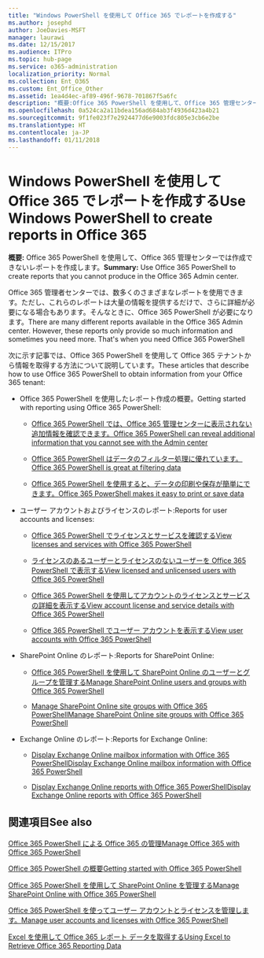 ```yaml
---
title: "Windows PowerShell を使用して Office 365 でレポートを作成する"
ms.author: josephd
author: JoeDavies-MSFT
manager: laurawi
ms.date: 12/15/2017
ms.audience: ITPro
ms.topic: hub-page
ms.service: o365-administration
localization_priority: Normal
ms.collection: Ent_O365
ms.custom: Ent_Office_Other
ms.assetid: 1ea4d4ec-af89-496f-9678-701867f5a6fc
description: "概要:Office 365 PowerShell を使用して、Office 365 管理センターでは作成できないレポートを作成します。"
ms.openlocfilehash: 0a524ca2a11bdea156ad684ab3f4936d423a4b21
ms.sourcegitcommit: 9f1fe023f7e2924477d6e9003fdc805e3cb6e2be
ms.translationtype: HT
ms.contentlocale: ja-JP
ms.lasthandoff: 01/11/2018
---
```

# <a name="use-windows-powershell-to-create-reports-in-office-365"></a><span data-ttu-id="177f4-103">Windows PowerShell を使用して Office 365 でレポートを作成する</span><span class="sxs-lookup"><span data-stu-id="177f4-103">Use Windows PowerShell to create reports in Office 365</span></span>

 <span data-ttu-id="177f4-104">**概要:** Office 365 PowerShell を使用して、Office 365 管理センターでは作成できないレポートを作成します。</span><span class="sxs-lookup"><span data-stu-id="177f4-104">**Summary:** Use Office 365 PowerShell to create reports that you cannot produce in the Office 365 Admin center.</span></span>
  
<span data-ttu-id="177f4-p101">Office 365 管理者センターでは、数多くのさまざまなレポートを使用できます。ただし、これらのレポートは大量の情報を提供するだけで、さらに詳細が必要になる場合もあります。そんなときに、Office 365 PowerShell が必要になります。</span><span class="sxs-lookup"><span data-stu-id="177f4-p101">There are many different reports available in the Office 365 Admin center. However, these reports only provide so much information and sometimes you need more. That's when you need Office 365 PowerShell</span></span>
  
<span data-ttu-id="177f4-108">次に示す記事では、Office 365 PowerShell を使用して Office 365 テナントから情報を取得する方法について説明しています。</span><span class="sxs-lookup"><span data-stu-id="177f4-108">These articles that describe how to use Office 365 PowerShell to obtain information from your Office 365 tenant:</span></span>
  
- <span data-ttu-id="177f4-109">Office 365 PowerShell を使用したレポート作成の概要。</span><span class="sxs-lookup"><span data-stu-id="177f4-109">Getting started with reporting using Office 365 PowerShell:</span></span>
    
  - [<span data-ttu-id="177f4-110">Office 365 PowerShell では、Office 365 管理センターに表示されない追加情報を確認できます。</span><span class="sxs-lookup"><span data-stu-id="177f4-110">Office 365 PowerShell can reveal additional information that you cannot see with the Admin center</span></span>](https://technet.microsoft.com/library/dn568034.aspx#reveal)
    
  - [<span data-ttu-id="177f4-111">Office 365 PowerShell はデータのフィルター処理に優れています。</span><span class="sxs-lookup"><span data-stu-id="177f4-111">Office 365 PowerShell is great at filtering data</span></span>](https://technet.microsoft.com/library/dn568034.aspx#filter)
    
  - [<span data-ttu-id="177f4-112">Office 365 PowerShell を使用すると、データの印刷や保存が簡単にできます。</span><span class="sxs-lookup"><span data-stu-id="177f4-112">Office 365 PowerShell makes it easy to print or save data</span></span>](https://technet.microsoft.com/library/dn568034.aspx#printsave)
    
- <span data-ttu-id="177f4-113">ユーザー アカウントおよびライセンスのレポート:</span><span class="sxs-lookup"><span data-stu-id="177f4-113">Reports for user accounts and licenses:</span></span>
    
  - [<span data-ttu-id="177f4-114">Office 365 PowerShell でライセンスとサービスを確認する</span><span class="sxs-lookup"><span data-stu-id="177f4-114">View licenses and services with Office 365 PowerShell</span></span>](view-licenses-and-services-with-office-365-powershell.md)
    
  - [<span data-ttu-id="177f4-115">ライセンスのあるユーザーとライセンスのないユーザーを Office 365 PowerShell で表示する</span><span class="sxs-lookup"><span data-stu-id="177f4-115">View licensed and unlicensed users with Office 365 PowerShell</span></span>](view-licensed-and-unlicensed-users-with-office-365-powershell.md)
    
  - [<span data-ttu-id="177f4-116">Office 365 PowerShell を使用してアカウントのライセンスとサービスの詳細を表示する</span><span class="sxs-lookup"><span data-stu-id="177f4-116">View account license and service details with Office 365 PowerShell</span></span>](view-account-license-and-service-details-with-office-365-powershell.md)
    
  - [<span data-ttu-id="177f4-117">Office 365 PowerShell でユーザー アカウントを表示する</span><span class="sxs-lookup"><span data-stu-id="177f4-117">View user accounts with Office 365 PowerShell</span></span>](view-user-accounts-with-office-365-powershell.md)
    
- <span data-ttu-id="177f4-118">SharePoint Online のレポート:</span><span class="sxs-lookup"><span data-stu-id="177f4-118">Reports for SharePoint Online:</span></span>
    
  - <span data-ttu-id="177f4-119">[Office 365 PowerShell を使用して SharePoint Online のユーザーとグループを管理する](http://technet.microsoft.com/library/9680af2e-a965-4e62-92ee-da72105c7800.aspx)</span><span class="sxs-lookup"><span data-stu-id="177f4-119">[Manage SharePoint Online users and groups with Office 365 PowerShell](http://technet.microsoft.com/library/9680af2e-a965-4e62-92ee-da72105c7800.aspx)</span></span>
    
  - <span data-ttu-id="177f4-120">[Manage SharePoint Online site groups with Office 365 PowerShell](http://technet.microsoft.com/library/122f4099-c78d-4cce-bab0-4343b04596ae.aspx)</span><span class="sxs-lookup"><span data-stu-id="177f4-120">[Manage SharePoint Online site groups with Office 365 PowerShell](http://technet.microsoft.com/library/122f4099-c78d-4cce-bab0-4343b04596ae.aspx)</span></span>
    
- <span data-ttu-id="177f4-121">Exchange Online のレポート:</span><span class="sxs-lookup"><span data-stu-id="177f4-121">Reports for Exchange Online:</span></span>
    
  - <span data-ttu-id="177f4-122">[Display Exchange Online mailbox information with Office 365 PowerShell](http://technet.microsoft.com/library/13843002-56ca-4b75-81c5-84386522b01b.aspx)</span><span class="sxs-lookup"><span data-stu-id="177f4-122">[Display Exchange Online mailbox information with Office 365 PowerShell](http://technet.microsoft.com/library/13843002-56ca-4b75-81c5-84386522b01b.aspx)</span></span>
    
  - <span data-ttu-id="177f4-123">[Display Exchange Online reports with Office 365 PowerShell](http://technet.microsoft.com/library/4873a063-9fc4-4ed9-826a-6e935fef61d4.aspx)</span><span class="sxs-lookup"><span data-stu-id="177f4-123">[Display Exchange Online reports with Office 365 PowerShell](http://technet.microsoft.com/library/4873a063-9fc4-4ed9-826a-6e935fef61d4.aspx)</span></span>
    
## <a name="see-also"></a><span data-ttu-id="177f4-124">関連項目</span><span class="sxs-lookup"><span data-stu-id="177f4-124">See also</span></span>

#### 

[<span data-ttu-id="177f4-125">Office 365 PowerShell による Office 365 の管理</span><span class="sxs-lookup"><span data-stu-id="177f4-125">Manage Office 365 with Office 365 PowerShell</span></span>](manage-office-365-with-office-365-powershell.md)
  
[<span data-ttu-id="177f4-126">Office 365 PowerShell の概要</span><span class="sxs-lookup"><span data-stu-id="177f4-126">Getting started with Office 365 PowerShell</span></span>](getting-started-with-office-365-powershell.md)
  
[<span data-ttu-id="177f4-127">Office 365 PowerShell を使用して SharePoint Online を管理する</span><span class="sxs-lookup"><span data-stu-id="177f4-127">Manage SharePoint Online with Office 365 PowerShell</span></span>](manage-sharepoint-online-with-office-365-powershell.md)
  
[<span data-ttu-id="177f4-128">Office 365 PowerShell を使ってユーザー アカウントとライセンスを管理します。</span><span class="sxs-lookup"><span data-stu-id="177f4-128">Manage user accounts and licenses with Office 365 PowerShell</span></span>](manage-user-accounts-and-licenses-with-office-365-powershell.md)
  
[<span data-ttu-id="177f4-129">Excel を使用して Office 365 レポート データを取得する</span><span class="sxs-lookup"><span data-stu-id="177f4-129">Using Excel to Retrieve Office 365 Reporting Data</span></span>](using-excel-to-retrieve-office-365-reporting-data.md)

